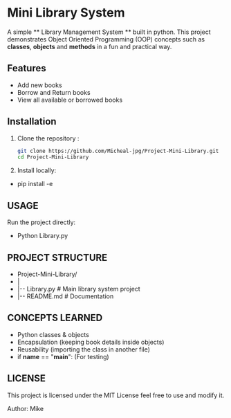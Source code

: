 # Mini Library System

A simple ** Library Management System ** built in python.
This project demonstrates Object Oriented Programming (OOP) concepts such as **classes**, 
**objects** and **methods** in a fun and practical way.

## Features
- Add new books
- Borrow and Return books
- View all available or borrowed books

## Installation
1. Clone the repository :
    ```bash
    git clone https://github.com/Micheal-jpg/Project-Mini-Library.git
    cd Project-Mini-Library

2. Install locally:
-   pip install -e

## USAGE
Run the project directly:
-   Python Library.py

## PROJECT STRUCTURE
- Project-Mini-Library/
- |
- |-- Library.py # Main library system project
- |-- README.md # Documentation

## CONCEPTS LEARNED
- Python classes & objects
- Encapsulation (keeping book details inside objects)
- Reusability (importing the class in another file)
- if __name__ == "__main__": (For testing)

## LICENSE
This project is licensed under the MIT License feel free to use and modify it.

Author: Mike






